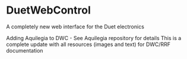 # DuetWebControl
A completely new web interface for the Duet electronics

Adding Aquilegia to DWC - See Aquilegia repository for details
This is a complete update with all resources (images and text) for DWC/RRF documentation
